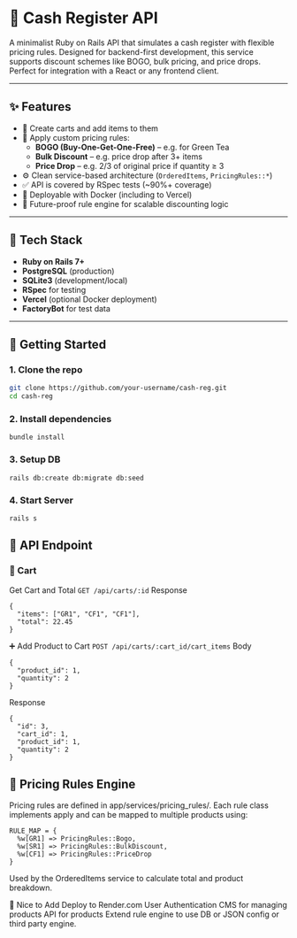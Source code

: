 # 🧾 Cash Register API

A minimalist Ruby on Rails API that simulates a cash register with flexible pricing rules. Designed for backend-first development, this service supports discount schemes like BOGO, bulk pricing, and price drops. Perfect for integration with a React or any frontend client.

---

## ✨ Features

- 🛒 Create carts and add items to them
- 💸 Apply custom pricing rules:
  - **BOGO (Buy-One-Get-One-Free)** – e.g. for Green Tea
  - **Bulk Discount** – e.g. price drop after 3+ items
  - **Price Drop** – e.g. 2/3 of original price if quantity ≥ 3
- ⚙️ Clean service-based architecture (`OrderedItems`, `PricingRules::*`)
- ✅ API is covered by RSpec tests (~90%+ coverage)
- 🐳 Deployable with Docker (including to Vercel)
- 🔄 Future-proof rule engine for scalable discounting logic

---

## 🧱 Tech Stack

- **Ruby on Rails 7+**
- **PostgreSQL** (production)
- **SQLite3** (development/local)
- **RSpec** for testing
- **Vercel** (optional Docker deployment)
- **FactoryBot** for test data

---

## 🚀 Getting Started

### 1. Clone the repo

```bash
git clone https://github.com/your-username/cash-reg.git
cd cash-reg
```

### 2. Install dependencies
`bundle install`

### 3. Setup DB
`rails db:create db:migrate db:seed`

### 4. Start Server
`rails s`


## 🧪 API Endpoint

### 🛒 Cart

Get Cart and Total
`GET /api/carts/:id`
Response
```
{
  "items": ["GR1", "CF1", "CF1"],
  "total": 22.45
}
```

➕ Add Product to Cart
`POST /api/carts/:cart_id/cart_items`
Body
```
{
  "product_id": 1,
  "quantity": 2
}
```
Response
```
{
  "id": 3,
  "cart_id": 1,
  "product_id": 1,
  "quantity": 2
}
```

## 🧠 Pricing Rules Engine

Pricing rules are defined in app/services/pricing_rules/.
Each rule class implements apply and can be mapped to multiple products using:

```
RULE_MAP = {
  %w[GR1] => PricingRules::Bogo,
  %w[SR1] => PricingRules::BulkDiscount,
  %w[CF1] => PricingRules::PriceDrop
}
```
Used by the OrderedItems service to calculate total and product breakdown.

📄 Nice to Add
Deploy to Render.com
User Authentication
CMS for managing products
API for products
Extend rule engine to use DB or JSON config or third party engine.

